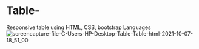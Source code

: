 # Table-
Responsive table using HTML, CSS, bootstrap Languages 
![screencapture-file-C-Users-HP-Desktop-Table-Table-html-2021-10-07-18_51_00](https://user-images.githubusercontent.com/89123189/136392844-eab88166-6d4b-4033-b641-5d3f6fb81939.png)
